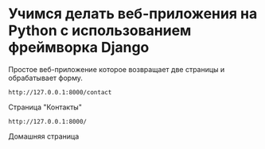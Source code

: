 # Учимся делать веб-приложения на Python с использованием фреймворка Django
Простое веб-приложение которое возвращает две страницы и обрабатывает форму.
```
http://127.0.0.1:8000/contact
```
Страница "Контакты"
```
http://127.0.0.1:8000/
```
Домашняя страница
